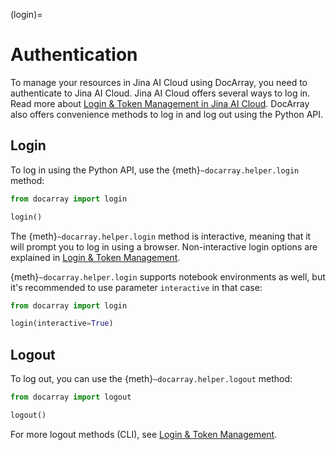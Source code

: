 (login)=
# Authentication

To manage your resources in Jina AI Cloud using DocArray, you need to authenticate to Jina AI Cloud.
Jina AI Cloud offers several ways to log in. Read more about [Login & Token Management in Jina AI Cloud](https://docs.jina.ai/jina-ai-cloud/login/).
DocArray also offers convenience methods to log in and log out using the Python API.

## Login
To log in using the Python API, use the {meth}`~docarray.helper.login` method:
```python
from docarray import login

login()
```
The {meth}`~docarray.helper.login` method is interactive, meaning that it will prompt you to log in using a browser. Non-interactive login options are 
explained in [Login & Token Management](https://docs.jina.ai/jina-ai-cloud/login/).

{meth}`~docarray.helper.login` supports notebook environments as well, but it's recommended to use parameter `interactive` 
in that case:
```python
from docarray import login

login(interactive=True)
```
## Logout
To log out, you can use the {meth}`~docarray.helper.logout` method:
```python
from docarray import logout

logout()
```

For more logout methods (CLI), see [Login & Token Management](https://docs.jina.ai/jina-ai-cloud/login/).